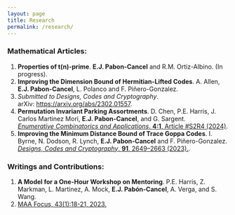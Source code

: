 ```yaml
---
layout: page
title: Research
permalink: /research/
---
```


### Mathematical Articles:

1. **Properties of t(n)-prime**. **E.J. Pabon-Cancel** and R.M. Ortiz-Albino.  (In progress).
2. **Improving the Dimension Bound of Hermitian-Lifted Codes**. A. Allen, **E.J. Pabon-Cancel**, L. Polanco and F. Piñero-Gonzalez. <br>
3. *Submitted to Designs, Codes and Cryptography*. <br> arXiv: <a href="https://arxiv.org/abs/2302.01557"> https://arxiv.org/abs/2302.01557<a/>.
4. **Permutation Invariant Parking Assortments**. D. Chen, P.E. Harris, J. Carlos Martinez Mori, **E.J. Pabon-Cancel**, and G. Sargent. <br>
   <a href="https://doi.org/10.54550/ECA2024V4S1R4"> *Enumerative Combinatorics and Applications*. **4:1**, Article #S2R4 (2024)</a>.
5. **Improving the Minimum Distance Bound of Trace Goppa Codes**. I. Byrne, N. Dodson, R. Lynch, **E.J. Pabon-Cancel** and F. Piñero-Gonzalez. <br>
   <a href="https://doi.org/10.1007/s10623-023-01216-6"> *Designs, Codes and Cryptography*. **91**, 2649–2663 (2023).</a>. 

### Writings and Contributions:

1. **A Model for a One-Hour Workshop on Mentoring**. P.E. Harris, Z. Markman, L. Martinez, A. Mock, **E.J. Pabón-Cancel**, A. Verga, and S. Wang. <br>
2. <a href="http://digitaleditions.walsworthprintgroup.com/publication/?m=7656&i=782706&p=18&ver=html5"> MAA Focus, 43(1):18-21, 2023.<a/>
